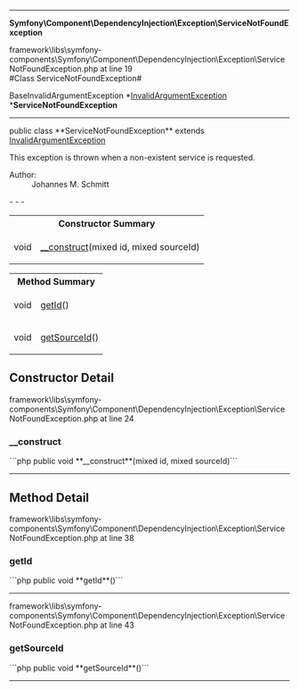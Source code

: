 - - -

**Symfony\Component\DependencyInjection\Exception\ServiceNotFoundException**
<div class="location">framework\libs\symfony-components\Symfony\Component\DependencyInjection\Exception\ServiceNotFoundException.php at line 19</div>
#Class ServiceNotFoundException#

BaseInvalidArgumentException
*<a href="https://github.com/JeyDotC/Hirudo-docs/blob/master/symfony/component/dependencyinjection/exception/invalidargumentexception.html">InvalidArgumentException</a>
        ***ServiceNotFoundException**


- - -

<p class="signature">public  class **ServiceNotFoundException**
extends <a href="https://github.com/JeyDotC/Hirudo-docs/blob/master/symfony/component/dependencyinjection/exception/invalidargumentexception.html">InvalidArgumentException</a>

</p>

<div class="comment" id="overview_description"><p>This exception is thrown when a non-existent service is requested.</p></div>

<dl>
<dt>Author:</dt>
<dd>Johannes M. Schmitt <schmittjoh@gmail.com></dd>
</dl>
- - -

<table id="summary_constructor">
<tr><th colspan="2">Constructor Summary</th></tr>
<tr>
<td class="type"> void</td>
<td class="description"><p class="name"><a href="#__construct">__construct</a>(mixed id, mixed sourceId)</p></td>
</tr>
</table>

<table id="summary_method">
<tr><th colspan="2">Method Summary</th></tr>
<tr>
<td class="type"> void</td>
<td class="description"><p class="name"><a href="#getId">getId</a>()</p></td>
</tr>
<tr>
<td class="type"> void</td>
<td class="description"><p class="name"><a href="#getSourceId">getSourceId</a>()</p></td>
</tr>
</table>

<h2 id="detail_method">Constructor Detail</h2>
<div class="location">framework\libs\symfony-components\Symfony\Component\DependencyInjection\Exception\ServiceNotFoundException.php at line 24</div>
<h3 id="__construct()">__construct</h3>
```php
public  void **__construct**(mixed id, mixed sourceId)```
<div class="details">
</div>

- - -

<h2 id="detail_method">Method Detail</h2>
<div class="location">framework\libs\symfony-components\Symfony\Component\DependencyInjection\Exception\ServiceNotFoundException.php at line 38</div>
<h3 id="getId()">getId</h3>
```php
public  void **getId**()```
<div class="details">
</div>

- - -

<div class="location">framework\libs\symfony-components\Symfony\Component\DependencyInjection\Exception\ServiceNotFoundException.php at line 43</div>
<h3 id="getSourceId()">getSourceId</h3>
```php
public  void **getSourceId**()```
<div class="details">
</div>

- - -

